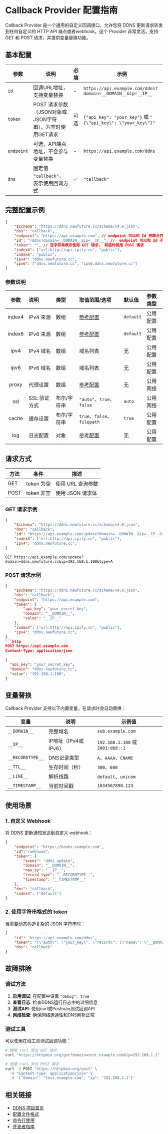 # Callback Provider 配置指南

Callback Provider 是一个通用的自定义回调接口，允许您将 DDNS 更新请求转发到任何自定义的 HTTP API 端点或者webhook。这个 Provider 非常灵活，支持 GET 和 POST 请求，并提供变量替换功能。

## 基本配置

| 参数 | 说明 | 必填 | 示例 |
|------|------|------|------|
| `id` | 回调URL地址，支持变量替换 | - | `https://api.example.com/ddns?domain=__DOMAIN__&ip=__IP__` |
| `token` | POST 请求参数（JSON对象或JSON字符串），为空时使用GET请求 | 可选 | `{"api_key": "your_key"}` 或 `"{\"api_key\": \"your_key\"}"` |
| `endpoint` | 可选，API端点地址，不会参与变量替换 | - | `https://api.example.com/ddns` |
| `dns` | 固定值 `"callback"`，表示使用回调方式 | ✅ | `"callback"` |

## 完整配置示例

```json
{
    "$schema": "https://ddns.newfuture.cc/schema/v4.0.json",
    "dns": "callback",
    "endpoint": "https://api.example.com", // endpoint 可以和 Id 参数合并
    "id": "/ddns?domain=__DOMAIN__&ip=__IP__", //  endpoint 可以和 Id 不能同时为空
    "token": "", // 空字符串表示使用 GET 请求， 有值时使用 POST 请求
    "index4": ["url:http://api.ipify.cn", "public"],
    "index6": "public",
    "ipv4": "ddns.newfuture.cc",
    "ipv6": ["ddns.newfuture.cc", "ipv6.ddns.newfuture.cc"]
}
```

### 参数说明

| 参数    | 说明         | 类型           | 取值范围/选项                       | 默认值    | 参数类型   |
| :-----: | :----------- | :------------- | :--------------------------------- | :-------- | :--------- |
| index4  | IPv4 来源     | 数组           | [参考配置](../json.md#ipv4-ipv6)  | `default` | 公用配置   |
| index6  | IPv6 来源     | 数组           | [参考配置](../json.md#ipv4-ipv6)   | `default` | 公用配置   |
| ipv4    | IPv4 域名     | 数组           | 域名列表                           | 无        | 公用配置   |
| ipv6    | IPv6 域名     | 数组           | 域名列表                           | 无        | 公用配置   |
| proxy   | 代理设置      | 数组           | [参考配置](../json.md#proxy)        | 无        | 公用网络   |
| ssl     | SSL 验证方式  | 布尔/字符串    | `"auto"`、`true`、`false`            | `auto`    | 公用网络   |
| cache   | 缓存设置      | 布尔/字符串    | `true`、`false`、`filepath`        | `true`    | 公用配置   |
| log     | 日志配置      | 对象           | [参考配置](../json.md#log)             | 无        | 公用配置   |

## 请求方式

| 方法 | 条件       | 描述               |
|------|------------|--------------------|
| GET  | token 为空 | 使用 URL 查询参数  |
| POST | token 非空 | 使用 JSON 请求体   |

### GET 请求示例

```json
{
    "$schema": "https://ddns.newfuture.cc/schema/v4.0.json",
    "dns": "callback",
    "id": "https://api.example.com/update?domain=__DOMAIN__&ip=__IP__&type=__RECORDTYPE__",
    "index4": ["url:http://api.ipify.cn", "public"],
    "ipv4": "ddns.newfuture.cc",
}
```

```http
GET https://api.example.com/update?domain=ddns.newfuture.cc&ip=192.168.1.100&type=A
```

### POST 请求示例

```json
{
    "$schema": "https://ddns.newfuture.cc/schema/v4.0.json",
    "dns": "callback",
    "endpoint": "https://api.example.com",
    "token": {
        "api_key": "your_secret_key",
        "domain": "__DOMAIN__",
        "value": "__IP__"
    },
    "index4": ["url:http://api.ipify.cn", "public"],
    "ipv4": "ddns.newfuture.cc",
}
```http
POST https://api.example.com
Content-Type: application/json

{
  "api_key": "your_secret_key",
  "domain": "ddns.newfuture.cc",
  "value": "192.168.1.100",
}
```

## 变量替换

Callback Provider 支持以下内置变量，在请求时会自动替换：

| 变量 | 说明 | 示例值 |
|------|------|--------|
| `__DOMAIN__` | 完整域名 | `sub.example.com` |
| `__IP__` | IP地址（IPv4或IPv6） | `192.168.1.100` 或 `2001:db8::1` |
| `__RECORDTYPE__` | DNS记录类型 | `A`、`AAAA`、`CNAME` |
| `__TTL__` | 生存时间（秒） | `300`、`600` |
| `__LINE__` | 解析线路 | `default`、`unicom` |
| `__TIMESTAMP__` | 当前时间戳 | `1634567890.123` |

## 使用场景

### 1. 自定义 Webhook

将 DDNS 更新通知发送到自定义 webhook：

```json
{
    "endpoint": "https://hooks.example.com",
    "id":"/webhook",
    "token": {
        "event": "ddns_update",
        "domain": "__DOMAIN__",
        "new_ip": "__IP__",
        "record_type": "__RECORDTYPE__",
        "timestamp": "__TIMESTAMP__"
    },
    "dns": "callback",
    "index4": ["default"]
}
```

### 2. 使用字符串格式的 token

当需要动态构造复杂的 JSON 字符串时：

```json
{
    "id": "https://api.example.com/ddns",
    "token": "{\"auth\": \"your_key\", \"record\": {\"name\": \"__DOMAIN__\", \"value\": \"__IP__\", \"type\": \"__RECORDTYPE__\"}}",
    "dns": "callback"
}
```

## 故障排除

### 调试方法

1. **启用调试**: 在配置中设置 `"debug": true`
2. **查看日志**: 检查DDNS运行日志中的详细信息
3. **测试API**: 使用curl或Postman测试回调API
4. **网络检查**: 确保网络连通性和DNS解析正常

### 测试工具

可以使用在线工具测试回调功能：

```bash
# 使用 curl 测试 GET 请求
curl "https://httpbin.org/get?domain=test.example.com&ip=192.168.1.1"

# 使用 curl 测试 POST 请求
curl -X POST "https://httpbin.org/post" \
  -H "Content-Type: application/json" \
  -d '{"domain": "test.example.com", "ip": "192.168.1.1"}'
```

## 相关链接

- [DDNS 项目首页](../../README.md)
- [配置文件格式](../json.md)
- [命令行使用](../cli.md)
- [开发者指南](../dev/provider.md)

